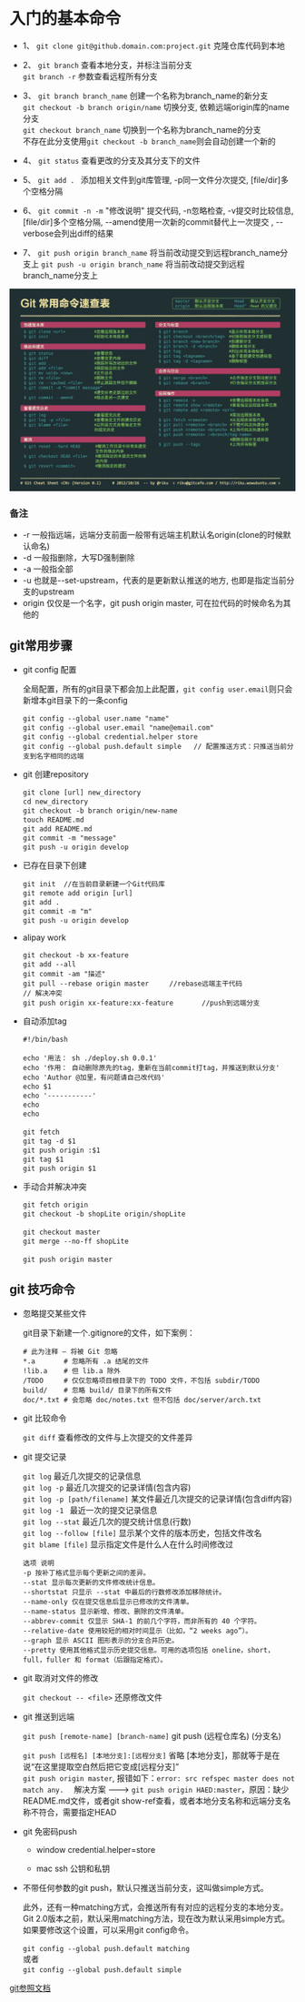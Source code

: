 # 入门的基本命令

* 1、 `git clone git@github.domain.com:project.git`   克隆仓库代码到本地

* 2、 `git branch`   查看本地分支，并标注当前分支  
  `git branch -r` 参数查看远程所有分支

* 3、 `git branch branch_name`   创建一个名称为branch_name的新分支  
  `git checkout -b branch origin/name`  切换分支, 依赖远端origin库的name分支  
  `git checkout branch_name`    切换到一个名称为branch_name的分支  
  不存在此分支使用`git checkout -b branch_name`则会自动创建一个新的

* 4、 `git status`    查看更改的分支及其分支下的文件

* 5、 `git add . `    添加相关文件到git库管理, -p同一文件分次提交, [file/dir]多个空格分隔

* 6、 `git commit -n -m` "修改说明"  提交代码, -n忽略检查, -v提交时比较信息, [file/dir]多个空格分隔, --amend使用一次新的commit替代上一次提交 , --verbose会列出diff的结果

* 7、 `git push origin branch_name`    将当前改动提交到远程branch_name分支上
  `git push -u origin branch_name`    将当前改动提交到远程branch_name分支上

![git常见的命令表](./images/git-cmd.png)

### 备注

* -r 一般指远端，远端分支前面一般带有远端主机默认名origin(clone的时候默认命名)
* -d 一般指删除，大写D强制删除
* -a 一般指全部
* -u 也就是--set-upstream，代表的是更新默认推送的地方, 也即是指定当前分支的upstream
* origin 仅仅是一个名字，git push origin master, 可在拉代码的时候命名为其他的

## git常用步骤

* git config 配置   

    全局配置，所有的git目录下都会加上此配置，`git config user.email`则只会新增本git目录下的一条config  

    ```ssh
    git config --global user.name "name"
    git config --global user.email "name@email.com"
    git config --global credential.helper store
    git config --global push.default simple   // 配置推送方式：只推送当前分支到名字相同的远端
    ```

* git 创建repository  

    ```ssh
    git clone [url] new_directory  
    cd new_directory  
    git checkout -b branch origin/new-name
    touch README.md  
    git add README.md  
    git commit -m "message"  
    git push -u origin develop  
    ```

* 已存在目录下创建  

    ```ssh
    git init  //在当前目录新建一个Git代码库
    git remote add origin [url]
    git add .
    git commit -m "m"
    git push -u origin develop
    ```

* alipay work

    ```ssh
    git checkout -b xx-feature
    git add --all
    git commit -am "描述"
    git pull --rebase origin master     //rebase远端主干代码
    // 解决冲突
    git push origin xx-feature:xx-feature       //push到远端分支
    ```

* 自动添加tag

    ```ssh
    #!/bin/bash

    echo '用法： sh ./deploy.sh 0.0.1'
    echo '作用： 自动删除原先的tag，重新在当前commit打tag，并推送到默认分支'
    echo 'Author @加里，有问题请自己改代码'
    echo $1
    echo '-----------'
    echo
    echo

    git fetch
    git tag -d $1
    git push origin :$1
    git tag $1
    git push origin $1
    ```

* 手动合并解决冲突

    ```ssh
    git fetch origin
    git checkout -b shopLite origin/shopLite

    git checkout master
    git merge --no-ff shopLite

    git push origin master
    ```

## git 技巧命令  

 * 忽略提交某些文件  

    git目录下新建一个.gitignore的文件，如下案例：  

    ```ssh
    # 此为注释 – 将被 Git 忽略
    *.a       # 忽略所有 .a 结尾的文件
    !lib.a    # 但 lib.a 除外
    /TODO     # 仅仅忽略项目根目录下的 TODO 文件，不包括 subdir/TODO
    build/    # 忽略 build/ 目录下的所有文件
    doc/*.txt # 会忽略 doc/notes.txt 但不包括 doc/server/arch.txt
    ```

 * git 比较命令  

    `git diff`    查看修改的文件与上次提交的文件差异

 * git 提交记录  

    `git log`     最近几次提交的记录信息  
    `git log -p`   最近几次提交的记录详情(包含内容)  
    `git log -p [path/filename]`   某文件最近几次提交的记录详情(包含diff内容)  
    `git log -1 `  最近一次的提交记录信息  
    `git log --stat`   最近几次的提交统计信息(行数)  
    `git log --follow [file]`   显示某个文件的版本历史，包括文件改名  
    `git blame [file]`   显示指定文件是什么人在什么时间修改过  

    ```
    选项 说明
    -p 按补丁格式显示每个更新之间的差异。
    --stat 显示每次更新的文件修改统计信息。
    --shortstat 只显示 --stat 中最后的行数修改添加移除统计。
    --name-only 仅在提交信息后显示已修改的文件清单。
    --name-status 显示新增、修改、删除的文件清单。
    --abbrev-commit 仅显示 SHA-1 的前几个字符，而非所有的 40 个字符。
    --relative-date 使用较短的相对时间显示（比如，“2 weeks ago”）。
    --graph 显示 ASCII 图形表示的分支合并历史。
    --pretty 使用其他格式显示历史提交信息。可用的选项包括 oneline，short，full，fuller 和 format（后跟指定格式）。
    ```

 * git 取消对文件的修改  

    `git checkout -- <file>`  还原修改文件

 * git 推送到远端

    `git push [remote-name] [branch-name]`   git push (远程仓库名) (分支名)  

    `git push [远程名] [本地分支]:[远程分支]`  省略 [本地分支]，那就等于是在说“在这里提取空白然后把它变成[远程分支]”  
    `git push origin master`, 报错如下：`error: src refspec master does not match any.  ` 解决方案 ---> `git push origin HAED:master`，原因：缺少README.md文件，或者git show-ref查看，或者本地分支名称和远端分支名称不符合，需要指定HEAD

 * git 免密码push

    - window  credential.helper=store

    - mac   ssh 公钥和私钥

 * 不带任何参数的git push，默认只推送当前分支，这叫做simple方式。

    此外，还有一种matching方式，会推送所有有对应的远程分支的本地分支。Git 2.0版本之前，默认采用matching方法，现在改为默认采用simple方式。如果要修改这个设置，可以采用git config命令。  

    `git config --global push.default matching`  
    或者  
    `git config --global push.default simple`  

[git参照文档](https://www.yiibai.com/git)